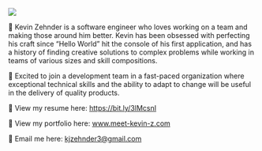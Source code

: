 ![](https://komarev.com/ghpvc/?username=k-zehnder)

🚩 Kevin Zehnder is a software engineer who loves working on a team and making those around him better. Kevin has been obsessed with perfecting his craft since “Hello World” hit the console of his first application, and has a history of finding creative solutions to complex problems while working in teams of various sizes and skill compositions.

💼 Excited to join a development team in a fast-paced organization where exceptional technical skills and the ability to adapt to change will be useful in the delivery of quality products.

📶 View my resume here: https://bit.ly/3lMcsnI

👀 View my portfolio here: www.meet-kevin-z.com

📝 Email me here: kjzehnder3@gmail.com


